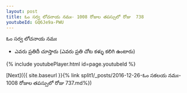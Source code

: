 ```yaml
---
layout: post
title: ఓం సర్వ లోచనాయ నమః- 1008 రోజుల తపస్సులో రోజు  738
youtubeId: GQ6Je9a-PWU
---
```

 
 
 ఓం సర్వ లోచనాయ నమః  
 
 -  ఎవరు ప్రతిదీ చూస్తారు (ఎవరు ప్రతి చోట కళ్ళు కలిగి ఉంటారు) 
 
  
 
  
 
 
 
 
 
 


{% include youtubePlayer.html id=page.youtubeId %}
 
[Next]({{ site.baseurl }}{% link  split1/_posts/2016-12-26-ఓం సకలయ నమః- 1008 రోజుల తపస్సులో రోజు  737.md%})
 
